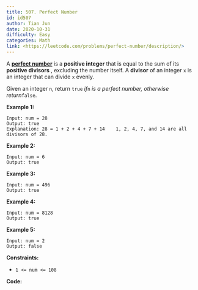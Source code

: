 ```yaml
---
title: 507. Perfect Number
id: id507
author: Tian Jun
date: 2020-10-31
difficulty: Easy
categories: Math
link: <https://leetcode.com/problems/perfect-number/description/>
---
```


A [**perfect number**](https://en.wikipedia.org/wiki/Perfect_number) is a
**positive integer** that is equal to the sum of its **positive divisors** ,
excluding the number itself. A **divisor** of an integer `x` is an integer
that can divide `x` evenly.

Given an integer `n`, return `true` _if_`n` _is a perfect number, otherwise
return_`false`.



**Example 1:**
            
	Input: num = 28    
	Output: true    
	Explanation: 28 = 1 + 2 + 4 + 7 + 14    1, 2, 4, 7, and 14 are all divisors of 28.    

**Example 2:**
            
	Input: num = 6    
	Output: true    

**Example 3:**
            
	Input: num = 496    
	Output: true    

**Example 4:**
            
	Input: num = 8128    
	Output: true    

**Example 5:**
            
	Input: num = 2    
	Output: false    



**Constraints:**

  * `1 <= num <= 108`


**Code:**
